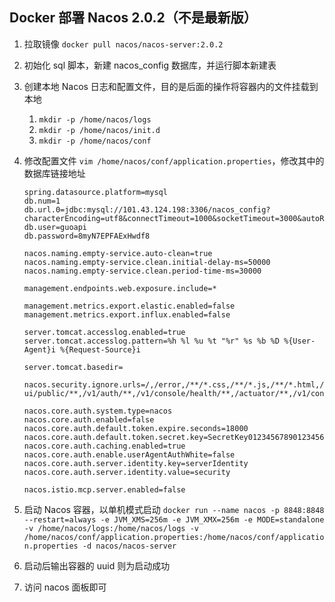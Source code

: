 ## Docker 部署 Nacos 2.0.2（不是最新版）

1. 拉取镜像 `docker pull nacos/nacos-server:2.0.2`

2. 初始化 sql 脚本，新建 nacos_config 数据库，并运行脚本新建表

3. 创建本地 Nacos 日志和配置文件，目的是后面的操作将容器内的文件挂载到本地 

    1. `mkdir -p /home/nacos/logs`
    2. `mkdir -p /home/nacos/init.d`
    3. `mkdir -p /home/nacos/conf`

4. 修改配置文件 `vim /home/nacos/conf/application.properties`，修改其中的数据库链接地址

    ```properties
    spring.datasource.platform=mysql
    db.num=1
    db.url.0=jdbc:mysql://101.43.124.198:3306/nacos_config?characterEncoding=utf8&connectTimeout=1000&socketTimeout=3000&autoReconnect=true&useUnicode=true&useSSL=false&serverTimezone=UTC&allowPublicKeyRetrieval=true&autoReconnect=true
    db.user=guoapi
    db.password=8myN7EPFAExHwdf8
     
    nacos.naming.empty-service.auto-clean=true
    nacos.naming.empty-service.clean.initial-delay-ms=50000
    nacos.naming.empty-service.clean.period-time-ms=30000
     
    management.endpoints.web.exposure.include=*
     
    management.metrics.export.elastic.enabled=false
    management.metrics.export.influx.enabled=false
     
    server.tomcat.accesslog.enabled=true
    server.tomcat.accesslog.pattern=%h %l %u %t "%r" %s %b %D %{User-Agent}i %{Request-Source}i
     
    server.tomcat.basedir=
     
    nacos.security.ignore.urls=/,/error,/**/*.css,/**/*.js,/**/*.html,/**/*.map,/**/*.svg,/**/*.png,/**/*.ico,/console-ui/public/**,/v1/auth/**,/v1/console/health/**,/actuator/**,/v1/console/server/**
     
    nacos.core.auth.system.type=nacos
    nacos.core.auth.enabled=false
    nacos.core.auth.default.token.expire.seconds=18000
    nacos.core.auth.default.token.secret.key=SecretKey012345678901234567890123456789012345678901234567890123456789
    nacos.core.auth.caching.enabled=true
    nacos.core.auth.enable.userAgentAuthWhite=false
    nacos.core.auth.server.identity.key=serverIdentity
    nacos.core.auth.server.identity.value=security
     
    nacos.istio.mcp.server.enabled=false
    ```

5. 启动 Nacos 容器，以单机模式启动 `docker run --name nacos -p 8848:8848 --restart=always -e JVM_XMS=256m -e JVM_XMX=256m -e MODE=standalone -v /home/nacos/logs:/home/nacos/logs -v /home/nacos/conf/application.properties:/home/nacos/conf/application.properties -d nacos/nacos-server`

6. 启动后输出容器的 uuid 则为启动成功

7. 访问 nacos 面板即可